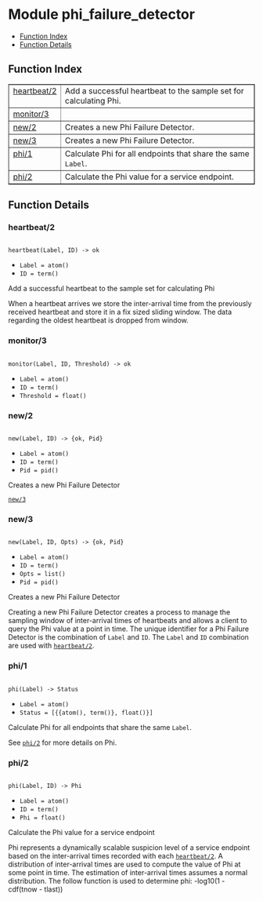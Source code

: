 

# Module phi_failure_detector #
* [Function Index](#index)
* [Function Details](#functions)

<a name="index"></a>

## Function Index ##


<table width="100%" border="1" cellspacing="0" cellpadding="2" summary="function index"><tr><td valign="top"><a href="#heartbeat-2">heartbeat/2</a></td><td>Add a successful heartbeat to the sample set for calculating Phi.</td></tr><tr><td valign="top"><a href="#monitor-3">monitor/3</a></td><td></td></tr><tr><td valign="top"><a href="#new-2">new/2</a></td><td>Creates a new Phi Failure Detector.</td></tr><tr><td valign="top"><a href="#new-3">new/3</a></td><td>Creates a new Phi Failure Detector.</td></tr><tr><td valign="top"><a href="#phi-1">phi/1</a></td><td>Calculate Phi for all endpoints that share the same <code>Label</code>.</td></tr><tr><td valign="top"><a href="#phi-2">phi/2</a></td><td>Calculate the Phi value for a service endpoint.</td></tr></table>


<a name="functions"></a>

## Function Details ##

<a name="heartbeat-2"></a>

### heartbeat/2 ###

<pre><code>
heartbeat(Label, ID) -&gt; ok
</code></pre>

<ul class="definitions"><li><code>Label = atom()</code></li><li><code>ID = term()</code></li></ul>

Add a successful heartbeat to the sample set for calculating Phi

When a heartbeat arrives we store the inter-arrival time from the previously received heartbeat
and store it in a fix sized sliding window. The data regarding the oldest heartbeat is dropped
from window.

<a name="monitor-3"></a>

### monitor/3 ###

<pre><code>
monitor(Label, ID, Threshold) -&gt; ok
</code></pre>

<ul class="definitions"><li><code>Label = atom()</code></li><li><code>ID = term()</code></li><li><code>Threshold = float()</code></li></ul>

<a name="new-2"></a>

### new/2 ###

<pre><code>
new(Label, ID) -&gt; {ok, Pid}
</code></pre>

<ul class="definitions"><li><code>Label = atom()</code></li><li><code>ID = term()</code></li><li><code>Pid = pid()</code></li></ul>

Creates a new Phi Failure Detector

[`new/3`](#new-3)

<a name="new-3"></a>

### new/3 ###

<pre><code>
new(Label, ID, Opts) -&gt; {ok, Pid}
</code></pre>

<ul class="definitions"><li><code>Label = atom()</code></li><li><code>ID = term()</code></li><li><code>Opts = list()</code></li><li><code>Pid = pid()</code></li></ul>

Creates a new Phi Failure Detector

Creating a new Phi Failure Detector creates a process to manage the sampling window of
inter-arrival times of heartbeats and allows a client to query the Phi value at a point in time.
The unique identifier for a Phi Failure Detector is the combination of `Label` and `ID`.  The
`Label` and `ID` combination are used with [`heartbeat/2`](#heartbeat-2).

<a name="phi-1"></a>

### phi/1 ###

<pre><code>
phi(Label) -&gt; Status
</code></pre>

<ul class="definitions"><li><code>Label = atom()</code></li><li><code>Status = [{{atom(), term()}, float()}]</code></li></ul>

Calculate Phi for all endpoints that share the same `Label`.

See [`phi/2`](#phi-2) for more details on Phi.

<a name="phi-2"></a>

### phi/2 ###

<pre><code>
phi(Label, ID) -&gt; Phi
</code></pre>

<ul class="definitions"><li><code>Label = atom()</code></li><li><code>ID = term()</code></li><li><code>Phi = float()</code></li></ul>

Calculate the Phi value for a service endpoint

Phi represents a dynamically scalable suspicion level of a service endpoint based on the
inter-arrival times recorded with each [`heartbeat/2`](#heartbeat-2). A distribution of
inter-arrival times are used to compute the value of Phi at some point in time. The estimation of
inter-arrival times assumes a normal distribution. The follow function is used to determine phi:
-log10(1 - cdf(tnow - tlast))


